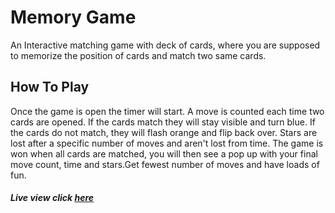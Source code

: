 

# Memory Game
 An Interactive matching game with deck of cards, where you are supposed to memorize the position of cards and match two same cards.
## How To Play

Once the game is open the timer will start. A move is counted each time two cards are opened. 
If the cards match they will stay visible and turn blue. If the cards do not match, they will flash orange and flip back over. 
Stars are lost after a specific number of moves and aren't lost from time. The game is won when all cards are matched, you will then 
see a pop up with your final move count, time and stars.Get fewest number of moves and have loads of fun.
#####  Live view **click** [here](https://mbuguaellen.github.io/mbuguaellen-portfolio.github.io/)
